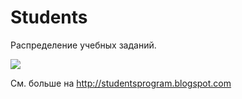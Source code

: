 # Students

Распределение учебных заданий.

![](https://4.bp.blogspot.com/-GqAEj76I7ak/WFjZWMpA_JI/AAAAAAABQ5M/iKNEDQLXOlAu4gWkuC4vPl43unq9O-rUACLcB/s1600/screenshot.png)

См. больше на http://studentsprogram.blogspot.com
